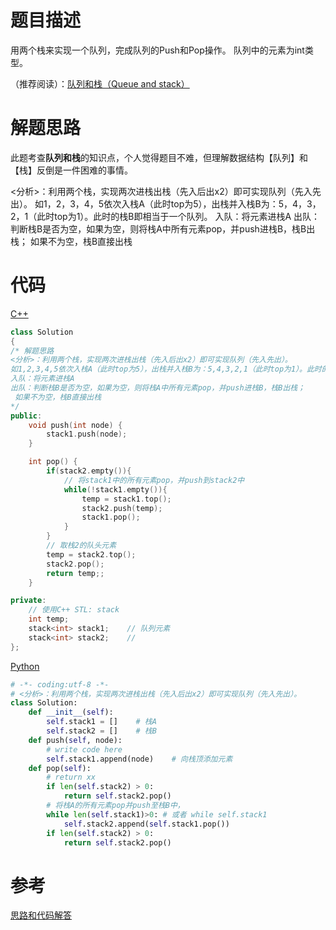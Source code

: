 # 题目描述

用两个栈来实现一个队列，完成队列的Push和Pop操作。 队列中的元素为int类型。

（推荐阅读）：[队列和栈（Queue and stack）](QueueStack.md)

# 解题思路

此题考查**队列和栈**的知识点，个人觉得题目不难，但理解数据结构【队列】和【栈】反倒是一件困难的事情。

<分析>：利用两个栈，实现两次进栈出栈（先入后出x2）即可实现队列（先入先出）。
如1，2，3，4，5依次入栈A（此时top为5），出栈并入栈B为：5，4，3，2，1（此时top为1）。此时的栈B即相当于一个队列。
入队：将元素进栈A
出队：判断栈B是否为空，如果为空，则将栈A中所有元素pop，并push进栈B，栈B出栈；
如果不为空，栈B直接出栈



# 代码

[C++](ConstructBinaryTree.cpp)

```c++
class Solution
{
/* 解题思路
<分析>：利用两个栈，实现两次进栈出栈（先入后出x2）即可实现队列（先入先出）。
如1,2,3,4,5依次入栈A（此时top为5），出栈并入栈B为：5,4,3,2,1（此时top为1）。此时的栈B即相当于一个队列。
入队：将元素进栈A
出队：判断栈B是否为空，如果为空，则将栈A中所有元素pop，并push进栈B，栈B出栈；
 如果不为空，栈B直接出栈
*/
public:
    void push(int node) {
        stack1.push(node);
    }

    int pop() {
        if(stack2.empty()){
            // 将stack1中的所有元素pop，并push到stack2中
            while(!stack1.empty()){
                temp = stack1.top();
                stack2.push(temp);
                stack1.pop();
            }
        }
        // 取栈2的队头元素
        temp = stack2.top();
        stack2.pop();
        return temp;;
    }

private:
    // 使用C++ STL: stack
    int temp;
    stack<int> stack1;    // 队列元素
    stack<int> stack2;    // 
};
```

[Python](ConstructBinaryTree.py)

```python
# -*- coding:utf-8 -*-
# <分析>：利用两个栈，实现两次进栈出栈（先入后出x2）即可实现队列（先入先出）。
class Solution:
    def __init__(self):
        self.stack1 = []    # 栈A
        self.stack2 = []    # 栈B
    def push(self, node):
        # write code here
        self.stack1.append(node)    # 向栈顶添加元素
    def pop(self):
        # return xx
        if len(self.stack2) > 0:
            return self.stack2.pop()
        # 将栈A的所有元素pop并push至栈B中，
        while len(self.stack1)>0: # 或者 while self.stack1
            self.stack2.append(self.stack1.pop())
        if len(self.stack2) > 0:
            return self.stack2.pop()
```

# 参考

[思路和代码解答](https://www.nowcoder.com/questionTerminal/54275ddae22f475981afa2244dd448c6)

